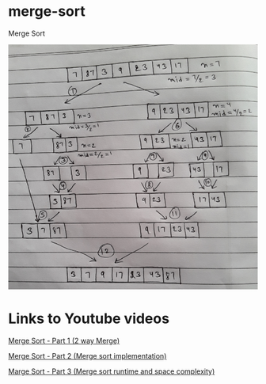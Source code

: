 # merge-sort
Merge Sort 

![Merge Sort](merge-sort-example.PNG?raw=true "Merge Sort")

# Links to Youtube videos

[Merge Sort - Part 1 (2 way Merge)](https://www.youtube.com/watch?v=mCl1Pblkd8Y "2 Way Merge ")

[Merge Sort - Part 2 (Merge sort implementation)](https://www.youtube.com/watch?v=EkwiSBovWI0 "Merge Sort Implementation")

[Marge Sort - Part 3 (Merge sort runtime and space complexity)](https://www.youtube.com/watch?v=X8Hfpg-s0Ro "Merge Sort runtime and space complexity ")



